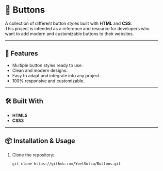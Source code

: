 # 🎨 Buttons

A collection of different button styles built with **HTML** and **CSS**.  
This project is intended as a reference and resource for developers who want to add modern and customizable buttons to their websites.

---

## 🚀 Features
- Multiple button styles ready to use.
- Clean and modern designs.
- Easy to adapt and integrate into any project.
- 100% responsive and customizable.

---

## 🛠️ Built With
- **HTML5**
- **CSS3**

---

## 📦 Installation & Usage
1. Clone the repository:
   ```bash
   git clone https://github.com/YoelSolca/Buttons.git

